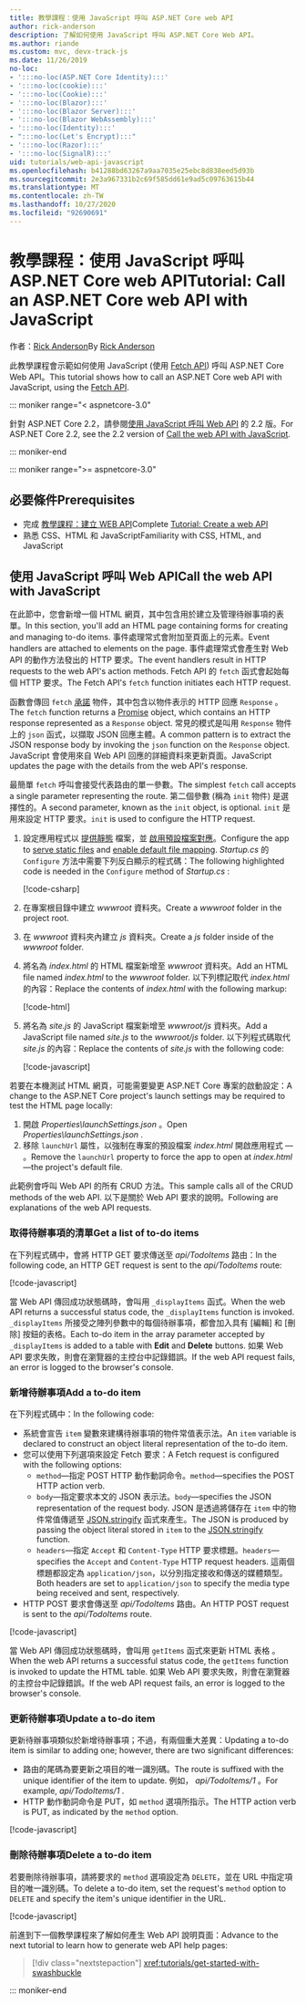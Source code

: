 ```yaml
---
title: 教學課程：使用 JavaScript 呼叫 ASP.NET Core web API
author: rick-anderson
description: 了解如何使用 JavaScript 呼叫 ASP.NET Core Web API。
ms.author: riande
ms.custom: mvc, devx-track-js
ms.date: 11/26/2019
no-loc:
- ':::no-loc(ASP.NET Core Identity):::'
- ':::no-loc(cookie):::'
- ':::no-loc(Cookie):::'
- ':::no-loc(Blazor):::'
- ':::no-loc(Blazor Server):::'
- ':::no-loc(Blazor WebAssembly):::'
- ':::no-loc(Identity):::'
- ":::no-loc(Let's Encrypt):::"
- ':::no-loc(Razor):::'
- ':::no-loc(SignalR):::'
uid: tutorials/web-api-javascript
ms.openlocfilehash: b41288bd63267a9aa7035e25ebc8d838eed5d93b
ms.sourcegitcommit: 2e3a967331b2c69f585dd61e9ad5c09763615b44
ms.translationtype: MT
ms.contentlocale: zh-TW
ms.lasthandoff: 10/27/2020
ms.locfileid: "92690691"
---
```

# <a name="tutorial-call-an-aspnet-core-web-api-with-javascript"></a><span data-ttu-id="498f8-103">教學課程：使用 JavaScript 呼叫 ASP.NET Core web API</span><span class="sxs-lookup"><span data-stu-id="498f8-103">Tutorial: Call an ASP.NET Core web API with JavaScript</span></span>

<span data-ttu-id="498f8-104">作者：[Rick Anderson](https://twitter.com/RickAndMSFT)</span><span class="sxs-lookup"><span data-stu-id="498f8-104">By [Rick Anderson](https://twitter.com/RickAndMSFT)</span></span>

<span data-ttu-id="498f8-105">此教學課程會示範如何使用 JavaScript (使用 [Fetch API](https://developer.mozilla.org/docs/Web/API/Fetch_API)) 呼叫 ASP.NET Core Web API。</span><span class="sxs-lookup"><span data-stu-id="498f8-105">This tutorial shows how to call an ASP.NET Core web API with JavaScript, using the [Fetch API](https://developer.mozilla.org/docs/Web/API/Fetch_API).</span></span>

::: moniker range="< aspnetcore-3.0"

<span data-ttu-id="498f8-106">針對 ASP.NET Core 2.2，請參閱[使用 JavaScript 呼叫 Web API](xref:tutorials/first-web-api#call-the-web-api-with-javascript) 的 2.2 版。</span><span class="sxs-lookup"><span data-stu-id="498f8-106">For ASP.NET Core 2.2, see the 2.2 version of [Call the web API with JavaScript](xref:tutorials/first-web-api#call-the-web-api-with-javascript).</span></span>

::: moniker-end

::: moniker range=">= aspnetcore-3.0"

## <a name="prerequisites"></a><span data-ttu-id="498f8-107">必要條件</span><span class="sxs-lookup"><span data-stu-id="498f8-107">Prerequisites</span></span>

* <span data-ttu-id="498f8-108">完成 [教學課程：建立 WEB API](xref:tutorials/first-web-api)</span><span class="sxs-lookup"><span data-stu-id="498f8-108">Complete [Tutorial: Create a web API](xref:tutorials/first-web-api)</span></span>
* <span data-ttu-id="498f8-109">熟悉 CSS、HTML 和 JavaScript</span><span class="sxs-lookup"><span data-stu-id="498f8-109">Familiarity with CSS, HTML, and JavaScript</span></span>

## <a name="call-the-web-api-with-javascript"></a><span data-ttu-id="498f8-110">使用 JavaScript 呼叫 Web API</span><span class="sxs-lookup"><span data-stu-id="498f8-110">Call the web API with JavaScript</span></span>

<span data-ttu-id="498f8-111">在此節中，您會新增一個 HTML 網頁，其中包含用於建立及管理待辦事項的表單。</span><span class="sxs-lookup"><span data-stu-id="498f8-111">In this section, you'll add an HTML page containing forms for creating and managing to-do items.</span></span> <span data-ttu-id="498f8-112">事件處理常式會附加至頁面上的元素。</span><span class="sxs-lookup"><span data-stu-id="498f8-112">Event handlers are attached to elements on the page.</span></span> <span data-ttu-id="498f8-113">事件處理常式會產生對 Web API 的動作方法發出的 HTTP 要求。</span><span class="sxs-lookup"><span data-stu-id="498f8-113">The event handlers result in HTTP requests to the web API's action methods.</span></span> <span data-ttu-id="498f8-114">Fetch API 的 `fetch` 函式會起始每個 HTTP 要求。</span><span class="sxs-lookup"><span data-stu-id="498f8-114">The Fetch API's `fetch` function initiates each HTTP request.</span></span>

<span data-ttu-id="498f8-115">函數會傳回 `fetch` [承諾](https://developer.mozilla.org/docs/Web/JavaScript/Reference/Global_Objects/Promise) 物件，其中包含以物件表示的 HTTP 回應 `Response` 。</span><span class="sxs-lookup"><span data-stu-id="498f8-115">The `fetch` function returns a [Promise](https://developer.mozilla.org/docs/Web/JavaScript/Reference/Global_Objects/Promise) object, which contains an HTTP response represented as a `Response` object.</span></span> <span data-ttu-id="498f8-116">常見的模式是叫用 `Response` 物件上的 `json` 函式，以擷取 JSON 回應主體。</span><span class="sxs-lookup"><span data-stu-id="498f8-116">A common pattern is to extract the JSON response body by invoking the `json` function on the `Response` object.</span></span> <span data-ttu-id="498f8-117">JavaScript 會使用來自 Web API 回應的詳細資料來更新頁面。</span><span class="sxs-lookup"><span data-stu-id="498f8-117">JavaScript updates the page with the details from the web API's response.</span></span>

<span data-ttu-id="498f8-118">最簡單 `fetch` 呼叫會接受代表路由的單一參數。</span><span class="sxs-lookup"><span data-stu-id="498f8-118">The simplest `fetch` call accepts a single parameter representing the route.</span></span> <span data-ttu-id="498f8-119">第二個參數 (稱為 `init` 物件) 是選擇性的。</span><span class="sxs-lookup"><span data-stu-id="498f8-119">A second parameter, known as the `init` object, is optional.</span></span> <span data-ttu-id="498f8-120">`init` 是用來設定 HTTP 要求。</span><span class="sxs-lookup"><span data-stu-id="498f8-120">`init` is used to configure the HTTP request.</span></span>

1. <span data-ttu-id="498f8-121">設定應用程式以 [提供靜態](/dotnet/api/microsoft.aspnetcore.builder.staticfileextensions.usestaticfiles#Microsoft_AspNetCore_Builder_StaticFileExtensions_UseStaticFiles_Microsoft_AspNetCore_Builder_IApplicationBuilder_) 檔案，並 [啟用預設檔案對應](/dotnet/api/microsoft.aspnetcore.builder.defaultfilesextensions.usedefaultfiles#Microsoft_AspNetCore_Builder_DefaultFilesExtensions_UseDefaultFiles_Microsoft_AspNetCore_Builder_IApplicationBuilder_)。</span><span class="sxs-lookup"><span data-stu-id="498f8-121">Configure the app to [serve static files](/dotnet/api/microsoft.aspnetcore.builder.staticfileextensions.usestaticfiles#Microsoft_AspNetCore_Builder_StaticFileExtensions_UseStaticFiles_Microsoft_AspNetCore_Builder_IApplicationBuilder_) and [enable default file mapping](/dotnet/api/microsoft.aspnetcore.builder.defaultfilesextensions.usedefaultfiles#Microsoft_AspNetCore_Builder_DefaultFilesExtensions_UseDefaultFiles_Microsoft_AspNetCore_Builder_IApplicationBuilder_).</span></span> <span data-ttu-id="498f8-122">*Startup.cs* 的 `Configure` 方法中需要下列反白顯示的程式碼：</span><span class="sxs-lookup"><span data-stu-id="498f8-122">The following highlighted code is needed in the `Configure` method of *Startup.cs* :</span></span>

    [!code-csharp[](first-web-api/samples/3.0/TodoApi/StartupJavaScript.cs?highlight=8-9&name=snippet_configure)]

1. <span data-ttu-id="498f8-123">在專案根目錄中建立 *wwwroot* 資料夾。</span><span class="sxs-lookup"><span data-stu-id="498f8-123">Create a *wwwroot* folder in the project root.</span></span>

1. <span data-ttu-id="498f8-124">在 *wwwroot* 資料夾內建立 *js* 資料夾。</span><span class="sxs-lookup"><span data-stu-id="498f8-124">Create a *js* folder inside of the *wwwroot* folder.</span></span>

1. <span data-ttu-id="498f8-125">將名為 *index.html* 的 HTML 檔案新增至 *wwwroot* 資料夾。</span><span class="sxs-lookup"><span data-stu-id="498f8-125">Add an HTML file named *index.html* to the *wwwroot* folder.</span></span> <span data-ttu-id="498f8-126">以下列標記取代 *index.html* 的內容：</span><span class="sxs-lookup"><span data-stu-id="498f8-126">Replace the contents of *index.html* with the following markup:</span></span>

    [!code-html[](first-web-api/samples/3.0/TodoApi/wwwroot/index.html)]

1. <span data-ttu-id="498f8-127">將名為 *site.js* 的 JavaScript 檔案新增至 *wwwroot/js* 資料夾。</span><span class="sxs-lookup"><span data-stu-id="498f8-127">Add a JavaScript file named *site.js* to the *wwwroot/js* folder.</span></span> <span data-ttu-id="498f8-128">以下列程式碼取代 *site.js* 的內容：</span><span class="sxs-lookup"><span data-stu-id="498f8-128">Replace the contents of *site.js* with the following code:</span></span>

    [!code-javascript[](first-web-api/samples/3.0/TodoApi/wwwroot/js/site.js?name=snippet_SiteJs)]

<span data-ttu-id="498f8-129">若要在本機測試 HTML 網頁，可能需要變更 ASP.NET Core 專案的啟動設定：</span><span class="sxs-lookup"><span data-stu-id="498f8-129">A change to the ASP.NET Core project's launch settings may be required to test the HTML page locally:</span></span>

1. <span data-ttu-id="498f8-130">開啟 *Properties\launchSettings.json* 。</span><span class="sxs-lookup"><span data-stu-id="498f8-130">Open *Properties\launchSettings.json* .</span></span>
1. <span data-ttu-id="498f8-131">移除 `launchUrl` 屬性，以強制在專案的預設檔案 *index.html* 開啟應用程式 &mdash; 。</span><span class="sxs-lookup"><span data-stu-id="498f8-131">Remove the `launchUrl` property to force the app to open at *index.html*&mdash;the project's default file.</span></span>

<span data-ttu-id="498f8-132">此範例會呼叫 Web API 的所有 CRUD 方法。</span><span class="sxs-lookup"><span data-stu-id="498f8-132">This sample calls all of the CRUD methods of the web API.</span></span> <span data-ttu-id="498f8-133">以下是關於 Web API 要求的說明。</span><span class="sxs-lookup"><span data-stu-id="498f8-133">Following are explanations of the web API requests.</span></span>

### <a name="get-a-list-of-to-do-items"></a><span data-ttu-id="498f8-134">取得待辦事項的清單</span><span class="sxs-lookup"><span data-stu-id="498f8-134">Get a list of to-do items</span></span>

<span data-ttu-id="498f8-135">在下列程式碼中，會將 HTTP GET 要求傳送至 *api/TodoItems* 路由：</span><span class="sxs-lookup"><span data-stu-id="498f8-135">In the following code, an HTTP GET request is sent to the *api/TodoItems* route:</span></span>

[!code-javascript[](first-web-api/samples/3.0/TodoApi/wwwroot/js/site.js?name=snippet_GetItems)]

<span data-ttu-id="498f8-136">當 Web API 傳回成功狀態碼時，會叫用 `_displayItems` 函式。</span><span class="sxs-lookup"><span data-stu-id="498f8-136">When the web API returns a successful status code, the `_displayItems` function is invoked.</span></span> <span data-ttu-id="498f8-137">`_displayItems` 所接受之陣列參數中的每個待辦事項，都會加入具有 [編輯]  和 [刪除]  按鈕的表格。</span><span class="sxs-lookup"><span data-stu-id="498f8-137">Each to-do item in the array parameter accepted by `_displayItems` is added to a table with **Edit** and **Delete** buttons.</span></span> <span data-ttu-id="498f8-138">如果 Web API 要求失敗，則會在瀏覽器的主控台中記錄錯誤。</span><span class="sxs-lookup"><span data-stu-id="498f8-138">If the web API request fails, an error is logged to the browser's console.</span></span>

### <a name="add-a-to-do-item"></a><span data-ttu-id="498f8-139">新增待辦事項</span><span class="sxs-lookup"><span data-stu-id="498f8-139">Add a to-do item</span></span>

<span data-ttu-id="498f8-140">在下列程式碼中：</span><span class="sxs-lookup"><span data-stu-id="498f8-140">In the following code:</span></span>

* <span data-ttu-id="498f8-141">系統會宣告 `item` 變數來建構待辦事項的物件常值表示法。</span><span class="sxs-lookup"><span data-stu-id="498f8-141">An `item` variable is declared to construct an object literal representation of the to-do item.</span></span>
* <span data-ttu-id="498f8-142">您可以使用下列選項來設定 Fetch 要求：</span><span class="sxs-lookup"><span data-stu-id="498f8-142">A Fetch request is configured with the following options:</span></span>
  * <span data-ttu-id="498f8-143">`method`&mdash;指定 POST HTTP 動作動詞命令。</span><span class="sxs-lookup"><span data-stu-id="498f8-143">`method`&mdash;specifies the POST HTTP action verb.</span></span>
  * <span data-ttu-id="498f8-144">`body`&mdash;指定要求本文的 JSON 表示法。</span><span class="sxs-lookup"><span data-stu-id="498f8-144">`body`&mdash;specifies the JSON representation of the request body.</span></span> <span data-ttu-id="498f8-145">JSON 是透過將儲存在 `item` 中的物件常值傳遞至 [JSON.stringify](https://developer.mozilla.org/docs/Web/JavaScript/Reference/Global_Objects/JSON/stringify) 函式來產生。</span><span class="sxs-lookup"><span data-stu-id="498f8-145">The JSON is produced by passing the object literal stored in `item` to the [JSON.stringify](https://developer.mozilla.org/docs/Web/JavaScript/Reference/Global_Objects/JSON/stringify) function.</span></span>
  * <span data-ttu-id="498f8-146">`headers`&mdash;指定 `Accept` 和 `Content-Type` HTTP 要求標題。</span><span class="sxs-lookup"><span data-stu-id="498f8-146">`headers`&mdash;specifies the `Accept` and `Content-Type` HTTP request headers.</span></span> <span data-ttu-id="498f8-147">這兩個標題都設定為 `application/json`，以分別指定接收和傳送的媒體類型。</span><span class="sxs-lookup"><span data-stu-id="498f8-147">Both headers are set to `application/json` to specify the media type being received and sent, respectively.</span></span>
* <span data-ttu-id="498f8-148">HTTP POST 要求會傳送至 *api/TodoItems* 路由。</span><span class="sxs-lookup"><span data-stu-id="498f8-148">An HTTP POST request is sent to the *api/TodoItems* route.</span></span>

[!code-javascript[](first-web-api/samples/3.0/TodoApi/wwwroot/js/site.js?name=snippet_AddItem)]

<span data-ttu-id="498f8-149">當 Web API 傳回成功狀態碼時，會叫用 `getItems` 函式來更新 HTML 表格 。</span><span class="sxs-lookup"><span data-stu-id="498f8-149">When the web API returns a successful status code, the `getItems` function is invoked to update the HTML table.</span></span> <span data-ttu-id="498f8-150">如果 Web API 要求失敗，則會在瀏覽器的主控台中記錄錯誤。</span><span class="sxs-lookup"><span data-stu-id="498f8-150">If the web API request fails, an error is logged to the browser's console.</span></span>

### <a name="update-a-to-do-item"></a><span data-ttu-id="498f8-151">更新待辦事項</span><span class="sxs-lookup"><span data-stu-id="498f8-151">Update a to-do item</span></span>

<span data-ttu-id="498f8-152">更新待辦事項類似於新增待辦事項；不過，有兩個重大差異：</span><span class="sxs-lookup"><span data-stu-id="498f8-152">Updating a to-do item is similar to adding one; however, there are two significant differences:</span></span>

* <span data-ttu-id="498f8-153">路由的尾碼為要更新之項目的唯一識別碼。</span><span class="sxs-lookup"><span data-stu-id="498f8-153">The route is suffixed with the unique identifier of the item to update.</span></span> <span data-ttu-id="498f8-154">例如， *api/TodoItems/1* 。</span><span class="sxs-lookup"><span data-stu-id="498f8-154">For example, *api/TodoItems/1* .</span></span>
* <span data-ttu-id="498f8-155">HTTP 動作動詞命令是 PUT，如 `method` 選項所指示。</span><span class="sxs-lookup"><span data-stu-id="498f8-155">The HTTP action verb is PUT, as indicated by the `method` option.</span></span>

[!code-javascript[](first-web-api/samples/3.0/TodoApi/wwwroot/js/site.js?name=snippet_UpdateItem)]

### <a name="delete-a-to-do-item"></a><span data-ttu-id="498f8-156">刪除待辦事項</span><span class="sxs-lookup"><span data-stu-id="498f8-156">Delete a to-do item</span></span>

<span data-ttu-id="498f8-157">若要刪除待辦事項，請將要求的 `method` 選項設定為 `DELETE`，並在 URL 中指定項目的唯一識別碼。</span><span class="sxs-lookup"><span data-stu-id="498f8-157">To delete a to-do item, set the request's `method` option to `DELETE` and specify the item's unique identifier in the URL.</span></span>

[!code-javascript[](first-web-api/samples/3.0/TodoApi/wwwroot/js/site.js?name=snippet_DeleteItem)]

<span data-ttu-id="498f8-158">前進到下一個教學課程來了解如何產生 Web API 說明頁面：</span><span class="sxs-lookup"><span data-stu-id="498f8-158">Advance to the next tutorial to learn how to generate web API help pages:</span></span>

> [!div class="nextstepaction"]
> <xref:tutorials/get-started-with-swashbuckle>

::: moniker-end
